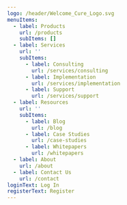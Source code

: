 ```yaml
---
logo: /header/Welcome_Cure_Logo.svg
menuItems:
  - label: Products
    url: /products
    subItems: []
  - label: Services
    url: ''
    subItems:
      - label: Consulting
        url: /services/consulting
      - label: Implementation
        url: /services/implementation
      - label: Support
        url: /services/support
  - label: Resources
    url: ''
    subItems:
      - label: Blog
        url: /blog
      - label: Case Studies
        url: /case-studies
      - label: Whitepapers
        url: /whitepapers
  - label: About
    url: /about
  - label: Contact Us
    url: /contact
loginText: Log In
registerText: Register
---
```


